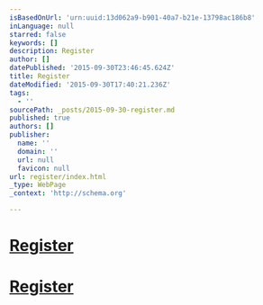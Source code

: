 ```yaml
---
isBasedOnUrl: 'urn:uuid:13d062a9-b901-40a7-b21e-13798ac186b8'
inLanguage: null
starred: false
keywords: []
description: Register
author: []
datePublished: '2015-09-30T23:46:45.624Z'
title: Register
dateModified: '2015-09-30T17:40:21.236Z'
tags:
  - ''
sourcePath: _posts/2015-09-30-register.md
published: true
authors: []
publisher:
  name: ''
  domain: ''
  url: null
  favicon: null
url: register/index.html
_type: WebPage
_context: 'http://schema.org'

---
```

# [Register][0]

# [Register][0]

[0]: http://j.mp/tahoe2016
